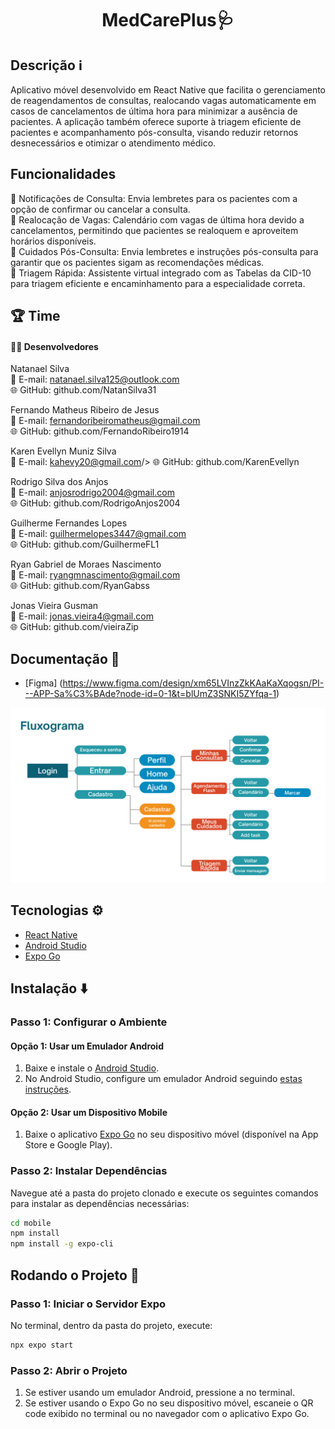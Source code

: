 <h1 align="center">MedCarePlus🩺</h1>

## Descrição ℹ️

Aplicativo móvel desenvolvido em React Native que facilita o gerenciamento de reagendamentos de consultas, realocando vagas automaticamente em casos de cancelamentos de última hora para minimizar a ausência de pacientes. A aplicação também oferece suporte à triagem eficiente de pacientes e acompanhamento pós-consulta, visando reduzir retornos desnecessários e otimizar o atendimento médico.

## Funcionalidades
🔔 Notificações de Consulta: Envia lembretes para os pacientes com a opção de confirmar ou cancelar a consulta.<br/>
📅 Realocação de Vagas: Calendário com vagas de última hora devido a cancelamentos, permitindo que pacientes se realoquem e aproveitem horários disponíveis.<br/>
📝 Cuidados Pós-Consulta: Envia lembretes e instruções pós-consulta para garantir que os pacientes sigam as recomendações médicas.<br/>
💬 Triagem Rápida: Assistente virtual integrado com as Tabelas da CID-10 para triagem eficiente e encaminhamento para a especialidade correta.<br/>

## 🏆 Time

#### 👨‍💻 Desenvolvedores

Natanael Silva<br/>
📧 E-mail: natanael.silva125@outlook.com<br/>
🌐 GitHub: github.com/NatanSilva31<br/>

Fernando Matheus Ribeiro de Jesus<br/>
📧 E-mail: fernandoribeiromatheus@gmail.com<br/>
🌐 GitHub: github.com/FernandoRibeiro1914<br/>

Karen Evellyn Muniz Silva <br/>
📧 E-mail: kahevy20@gmail.com/>
🌐 GitHub: github.com/KarenEvellyn<br/>

Rodrigo Silva dos Anjos<br/>
📧 E-mail: anjosrodrigo2004@gmail.com<br/>
🌐 GitHub: github.com/RodrigoAnjos2004<br/>

Guilherme Fernandes Lopes<br/>
📧 E-mail: guilhermelopes3447@gmail.com<br/>
🌐 GitHub: github.com/GuilhermeFL1<br/>

Ryan Gabriel de Moraes Nascimento<br/>
📧 E-mail: ryangmnascimento@gmail.com<br/>
🌐 GitHub: github.com/RyanGabss<br/>

Jonas Vieira Gusman<br/>
📧 E-mail: jonas.vieira4@gmail.com<br/>
🌐 GitHub: github.com/vieiraZip<br/>

## Documentação 📄

- [Figma] (https://www.figma.com/design/xm65LVInzZkKAaKaXqogsn/PI---APP-Sa%C3%BAde?node-id=0-1&t=blUmZ3SNKI5ZYfqa-1)

 ![Fluxograma](https://github.com/NatanSilva31/MedCarePlus/blob/master/mobile/assets/fluxograma.png)


## Tecnologias ⚙️

- [React Native](https://reactnative.dev/docs/getting-started)
- [Android Studio](https://developer.android.com/develop?hl=pt-br)
- [Expo Go](https://docs.expo.dev/)
  

## Instalação ⬇️

### Passo 1: Configurar o Ambiente

#### Opção 1: Usar um Emulador Android

1. Baixe e instale o [Android Studio](https://developer.android.com/studio).
2. No Android Studio, configure um emulador Android seguindo [estas instruções](https://developer.android.com/studio/run/emulator).

#### Opção 2: Usar um Dispositivo Mobile

1. Baixe o aplicativo [Expo Go](https://expo.dev/client) no seu dispositivo móvel (disponível na App Store e Google Play).

### Passo 2: Instalar Dependências

Navegue até a pasta do projeto clonado e execute os seguintes comandos para instalar as dependências necessárias:
```bash
cd mobile
npm install
npm install -g expo-cli
```

## Rodando o Projeto 🏃

### Passo 1: Iniciar o Servidor Expo
No terminal, dentro da pasta do projeto, execute:
```bash
npx expo start
```

### Passo 2: Abrir o Projeto
1. Se estiver usando um emulador Android, pressione a no terminal.
2. Se estiver usando o Expo Go no seu dispositivo móvel, escaneie o QR code exibido no terminal ou no navegador com o aplicativo Expo Go.
